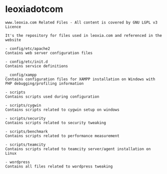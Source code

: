 # leoxiadotcom	
	www.leoxia.com Related Files - All content is covered by GNU LGPL v3 Licence
	
	It's the repository for files used in leoxia.com and referenced in the website
	
	- config/etc/apache2
	Contains web server configuration files

	- config/etc/init.d
	Contains service definitions

	_ config/xampp
	Contains configuration files for XAMPP installation on Windows with PHP debugging/profiling information
	
	- scripts
	Contains scripts used during configuration
	
	- scripts/cygwin
	Contains scripts related to cygwin setup on windows

	- scripts/security
	Contains scripts related to security tweaking

	- scripts/benchmark
	Contains scripts related to performance measurement

	- scripts/teamcity
	Contains scripts related to teamcity server/agent installation on Linux

	- wordpress
	Contains all files related to wordpress tweaking

